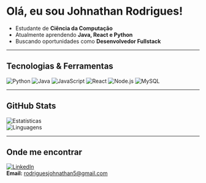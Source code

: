 # Olá, eu sou Johnathan Rodrigues!

- Estudante de **Ciência da Computação**  
- Atualmente aprendendo **Java, React e Python**  
- Buscando oportunidades como **Desenvolvedor Fullstack**  

---

## Tecnologias & Ferramentas
![Python](https://img.shields.io/badge/Python-3776AB?style=for-the-badge&logo=python&logoColor=white)
![Java](https://img.shields.io/badge/Java-ED8B00?style=for-the-badge&logo=openjdk&logoColor=white)
![JavaScript](https://img.shields.io/badge/JavaScript-F7DF1E?style=for-the-badge&logo=javascript&logoColor=black)
![React](https://img.shields.io/badge/React-20232A?style=for-the-badge&logo=react&logoColor=61DAFB)
![Node.js](https://img.shields.io/badge/Node.js-339933?style=for-the-badge&logo=nodedotjs&logoColor=white)
![MySQL](https://img.shields.io/badge/MySQL-005C84?style=for-the-badge&logo=mysql&logoColor=white)

---

## GitHub Stats
![Estatísticas](https://github-readme-stats.vercel.app/api?username=JohnathanRodrigues89&show_icons=true&theme=dracula)  
![Linguagens](https://github-readme-stats.vercel.app/api/top-langs/?username=JohnathanRodrigues89&layout=compact&theme=dracula)

---

## Onde me encontrar
[![LinkedIn](https://img.shields.io/badge/LinkedIn-0A66C2?style=for-the-badge&logo=linkedin&logoColor=white)](www.linkedin.com/in/johnathan-rodrigues-75744137a)  
**Email:** rodriguesjohnathan5@gmail.com
